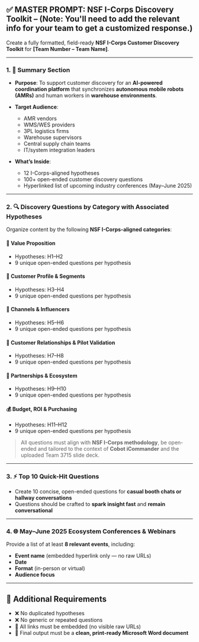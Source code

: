## ✅ MASTER PROMPT: NSF I-Corps Discovery Toolkit – (Note: You'll need to add the relevant info for your team to get a customized response.)

Create a fully formatted, field-ready **NSF I-Corps Customer Discovery Toolkit** for **[Team Number – Team Name]**.

---

### 1. 📄 Summary Section

- **Purpose**: To support customer discovery for an **AI-powered coordination platform** that synchronizes **autonomous mobile robots (AMRs)** and human workers in **warehouse environments**.

- **Target Audience**:
  - AMR vendors  
  - WMS/WES providers  
  - 3PL logistics firms  
  - Warehouse supervisors  
  - Central supply chain teams  
  - IT/system integration leaders  

- **What’s Inside**:
  - 12 I-Corps-aligned hypotheses  
  - 100+ open-ended customer discovery questions  
  - Hyperlinked list of upcoming industry conferences (May–June 2025)

---

### 2. 🔍 Discovery Questions by Category with Associated Hypotheses

Organize content by the following **NSF I-Corps-aligned categories**:

#### 🧪 Value Proposition  
- Hypotheses: H1–H2  
- 9 unique open-ended questions per hypothesis  

#### 👤 Customer Profile & Segments  
- Hypotheses: H3–H4  
- 9 unique open-ended questions per hypothesis  

#### 🔗 Channels & Influencers  
- Hypotheses: H5–H6  
- 9 unique open-ended questions per hypothesis  

#### 🤝 Customer Relationships & Pilot Validation  
- Hypotheses: H7–H8  
- 9 unique open-ended questions per hypothesis  

#### 🧬 Partnerships & Ecosystem  
- Hypotheses: H9–H10  
- 9 unique open-ended questions per hypothesis  

#### 💰 Budget, ROI & Purchasing  
- Hypotheses: H11–H12  
- 9 unique open-ended questions per hypothesis  

> All questions must align with **NSF I-Corps methodology**, be open-ended and tailored to the context of **Cobot iCommander** and the uploaded Team 3715 slide deck.

---

### 3. ⚡ Top 10 Quick-Hit Questions

- Create 10 concise, open-ended questions for **casual booth chats or hallway conversations**  
- Questions should be crafted to **spark insight fast** and **remain conversational**

---

### 4. 🌐 May–June 2025 Ecosystem Conferences & Webinars

Provide a list of at least **8 relevant events**, including:

- **Event name** (embedded hyperlink only — no raw URLs)  
- **Date**  
- **Format** (in-person or virtual)  
- **Audience focus**  

---

## 📌 Additional Requirements

- ❌ No duplicated hypotheses  
- ❌ No generic or repeated questions  
- 🔗 All links must be embedded (no visible raw URLs)  
- 📝 Final output must be a **clean, print-ready Microsoft Word document**
